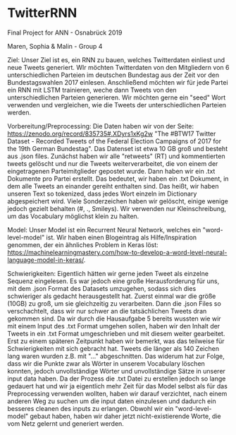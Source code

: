 # TwitterRNN

Final Project for ANN - Osnabrück 2019

Maren, Sophia & Malin - Group 4


Ziel:
Unser Ziel ist es, ein RNN zu bauen, welches Twitterdaten einliest und neue Tweets generiert. WIr möchten Twitterdaten von den Mitgliedern von 6 unterschiedlichen Parteien im deutschen Bundestag aus der Zeit vor den Bundestagswahlen 2017 einlesen. Anschließend möchten wir für jede Partei ein RNN mit LSTM trainieren, weche dann Tweets von den unterschiedlichen Parteien generieren. Wir möchten gerne ein "seed" Wort verwenden und vergleichen, wie die Tweets der unterschiedlichen Parteien werden.


Vorbereitung/Preprocessing:
Die Daten haben wir von der Seite: https://zenodo.org/record/835735#.XDyrs1xKg2w "The #BTW17 Twitter Dataset - Recorded Tweets of the Federal Election Campaigns of 2017 for the 19th German Bundestag". Das Datenset ist etwa 10 GB groß und besteht aus .json files.
Zunächst haben wir alle "retweets" (RT) und kommentierten tweets gelöscht und nur die Tweets weiterverarbeitet, die von einem der eingetragenen Parteimitglieder gepostet wurde. Dann haben wir ein .txt Dokumente pro Partei erstellt. Das bedeutet, wir haben ein .txt Dokument, in dem alle Tweets an einander gereiht enthalten sind.
Das heißt, wir haben unseren Text so tokenized, dass jedes Wort einzeln im Dictionary abgespeichert wird. Viele Sonderzeichen haben wir gelöscht, einige wenige jedoch gezielt behalten (#, ., Smileys). Wir verwenden nur Kleinschreibung, um das Vocabulary möglichst klein zu halten.


Model:
Unser Model ist ein Recurrent Neural Network, welches ein "word-level-model" ist. Wir haben einen Blogeintrag als Hilfe/Inspiration genommen, der ein ähnliches Problem in Keras löst: https://machinelearningmastery.com/how-to-develop-a-word-level-neural-language-model-in-keras/.



Schwierigkeiten:
Eigentlich hätten wir gerne jeden Tweet als einzelne Sequenz eingelesen. Es war jedoch eine große Herausforderung für uns, mit dem .json Format des Datasets umzugehen, sodass sich dies schwieriger als gedacht herausgestellt hat. Zuerst einmal war die größe (10GB) zu groß, um sie gleichzeitig zu verarbeiten. Dann die .json Files so verschachtelt, dass wir nur schwer an die tatsächlichen Tweets dran gekommen sind. Da wir durch die Hausaufgabe 5 bereits wussten wie wir mit einem Input des .txt Format umgehen sollen, haben wir den Inhalt der Tweets in ein .txt Format umgeschrieben und mit diesem weiter gearbeitet.
Erst zu einem späteren Zeitpunkt haben wir bemerkt, was das teilweise für Schwierigkeiten mit sich gebracht hat. Tweets die länger als 140 Zeichen lang waren wurden z.B. mit "..." abgeschnitten. Das widerum hat zur Folge, dass wir die Punkte zwar als Wörter in unserem Vocabulary löschen konnten, jedoch unvollständige Wörter und unvollständige Sätze in unserer input data haben. Da der Prozess die .txt Datei zu erstellen jedoch so lange gedauert hat und wir ja eigentlich mehr Zeit für das Model selbst als für das Preprocessing verwenden wollten, haben wir darauf verzichtet, nach einem anderen Weg zu suchen um die input daten einzulesen und dadurch ein besseres cleanen des inputs zu erlangen. Obwohl wir ein "word-level-model" gebaut haben, haben wir daher jetzt nicht-existierende Worte, die vom Netz gelernt und generiert werden.
